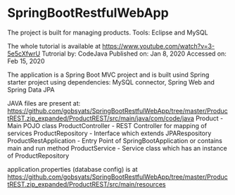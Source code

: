 # SpringBootRestfulWebApp

The project is built for managing products.
Tools: Eclipse and MySQL

The whole tutorial is available at https://www.youtube.com/watch?v=3-5e5cXfwrU
Tutrorial by: CodeJava
Published on: Jan 8, 2020
Accessed on: Feb 15, 2020

The application is a Spring Boot MVC project and is built usind Spring starter project using dependencies:
MySQL connector, Spring Web and Spring Data JPA

JAVA files are present at:
https://github.com/gobsyats/SpringBootRestfulWebApp/tree/master/ProductREST.zip_expanded/ProductREST/src/main/java/com/code/java
Product - Main POJO class
ProductController - REST Controller for mapping of services
ProductRepository - Interface which extends JPARespository
ProductRestApplication - Entry Point of SpringBootApplication or contains main and run method
ProductService - Service class which has an instance of ProductRepository

application.properties (database config) is at
https://github.com/gobsyats/SpringBootRestfulWebApp/tree/master/ProductREST.zip_expanded/ProductREST/src/main/resources
